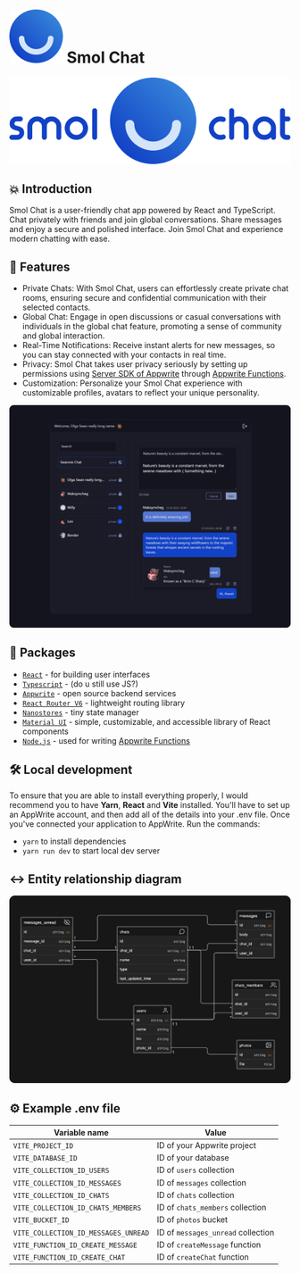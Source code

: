 # ![Logo](/public/logo.svg) Smol Chat

<p align="center">
<img src="/public/full-logo.svg" alt="SmolChat Banner">
</p>

## 💥 Introduction

Smol Chat is a user-friendly chat app powered by React and TypeScript. Chat privately with friends and join global conversations. Share messages and enjoy a secure and polished interface. Join Smol Chat and experience modern chatting with ease.

## 🚀 Features

- Private Chats: With Smol Chat, users can effortlessly create private chat rooms, ensuring secure and confidential communication with their selected contacts.
- Global Chat: Engage in open discussions or casual conversations with individuals in the global chat feature, promoting a sense of community and global interaction.
- Real-Time Notifications: Receive instant alerts for new messages, so you can stay connected with your contacts in real time.
- Privacy: Smol Chat takes user privacy seriously by setting up permissions using [Server SDK of Appwrite](https://appwrite.io/docs/sdks#server) through [Appwrite Functions](https://appwrite.io/docs/products/functions).
- Customization: Personalize your Smol Chat experience with customizable profiles, avatars to reflect your unique personality.

![image](/public/github_showcase.png)

## 📜 Packages

- [`React`](https://react.dev/) - for building user interfaces
- [`Typescript`](https://www.typescriptlang.org/) - (do u still use JS?)
- [`Appwrite`](https://appwrite.io/) - open source backend services
- [`React Router V6`](https://reactrouter.com/) - lightweight routing library
- [`Nanostores`](https://github.com/nanostores/nanostores/) - tiny state manager
- [`Material UI`](https://mui.com/) - simple, customizable, and accessible library of React components
- [`Node.js`](https://nodejs.org/en) - used for writing [Appwrite Functions](https://appwrite.io/docs/products/functions)

## 🛠️ Local development

To ensure that you are able to install everything properly, I would recommend you to have <b>Yarn</b>, <b>React</b> and <b>Vite</b> installed.
You'll have to set up an AppWrite account, and then add all of the details into your .env file.
Once you've connected your application to AppWrite. Run the commands:

- `yarn` to install dependencies
- `yarn run dev` to start local dev server

## ↔️ Entity relationship diagram

![image](/public/db_github.png)

## ⚙️ Example .env file

| Variable name  | Value |
| ------------- | ------------- |
| `VITE_PROJECT_ID`  | ID of your Appwrite project  |
| `VITE_DATABASE_ID`  | ID of your database  |
| `VITE_COLLECTION_ID_USERS`  | ID of `users` collection  |
| `VITE_COLLECTION_ID_MESSAGES`  | ID of `messages` collection |
| `VITE_COLLECTION_ID_CHATS`  | ID of `chats` collection  |
| `VITE_COLLECTION_ID_CHATS_MEMBERS`  | ID of `chats_members` collection  |
| `VITE_BUCKET_ID`  | ID of `photos` bucket  |
| `VITE_COLLECTION_ID_MESSAGES_UNREAD`  | ID of `messages_unread` collection  |
| `VITE_FUNCTION_ID_CREATE_MESSAGE`  | ID of `createMessage` function  |
| `VITE_FUNCTION_ID_CREATE_CHAT`  | ID of `createChat` function  |
